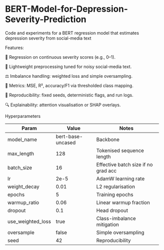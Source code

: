 # BERT-Model-for-Depression-Severity-Prediction
Code and experiments for a BERT regression model that estimates depression severity from social-media text

Features:

🧠 Regression on continuous severity scores (e.g., 0–1).

🧹 Lightweight preprocessing tuned for noisy social-media text.

⚖️ Imbalance handling: weighted loss and simple oversampling.

📏 Metrics: MSE, R², accuracy/F1 via thresholded class mapping.

🔁 Reproducibility: fixed seeds, deterministic flags, and run logs.

🔍 Explainability: attention visualisation or SHAP overlays.



Hyperparameters

| Param            | Value  | Notes |
|------------------|--------|-------|
| model_name       | bert-base-uncased | Backbone |
| max_length       | 128    | Tokenised sequence length |
| batch_size       | 16     | Effective batch size if no grad acc |
| lr               | 2e-5   | AdamW learning rate |
| weight_decay     | 0.01   | L2 regularisation |
| epochs           | 5      | Training epochs |
| warmup_ratio     | 0.06   | Linear warmup fraction |
| dropout          | 0.1    | Head dropout |
| use_weighted_loss| true   | Class-imbalance mitigation |
| oversample       | false  | Simple oversampling |
| seed             | 42     | Reproducibility |
